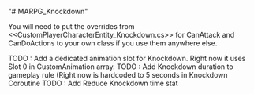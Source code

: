 "# MARPG_Knockdown" 


You will need to put the overrides from <<CustomPlayerCharacterEntity_Knockdown.cs>> for CanAttack and CanDoActions to your own class if you use them anywhere else.

TODO : Add a dedicated animation slot for Knockdown. Right now it uses Slot 0 in CustomAnimation array.
TODO : Add Knockdown duration to gameplay rule (Right now is hardcoded to 5 seconds in Knockdown Coroutine
TODO : Add Reduce Knockdown time stat